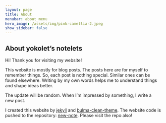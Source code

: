 ```yaml
---
layout: page
title: About
menubar: about_menu
hero_image: /assets/img/pink-camellia-2.jpeg
show_sidebar: false
---
```


## About yokolet’s notelets

Hi! Thank you for visiting my website!

This website is mostly for blog posts.
The posts here are for myself to remember things.
So, each post is nothing special. Similar ones can be found elsewhere.
Writing by my own words helps me to understand things and shape ideas better.

The update will be random. When I’m impressed by something, I write a new post.

I created this website by [jekyll](https://jekyllrb.com/) and
[bulma-clean-theme](https://www.csrhymes.com/bulma-clean-theme/).
The website code is pushed to the repository: [new-note](https://github.com/yokolet/new-note).
Please visit the repo also!
